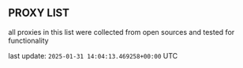 ## PROXY LIST

all proxies in this list were collected from open sources and tested for functionality

last update: `2025-01-31 14:04:13.469258+00:00` UTC